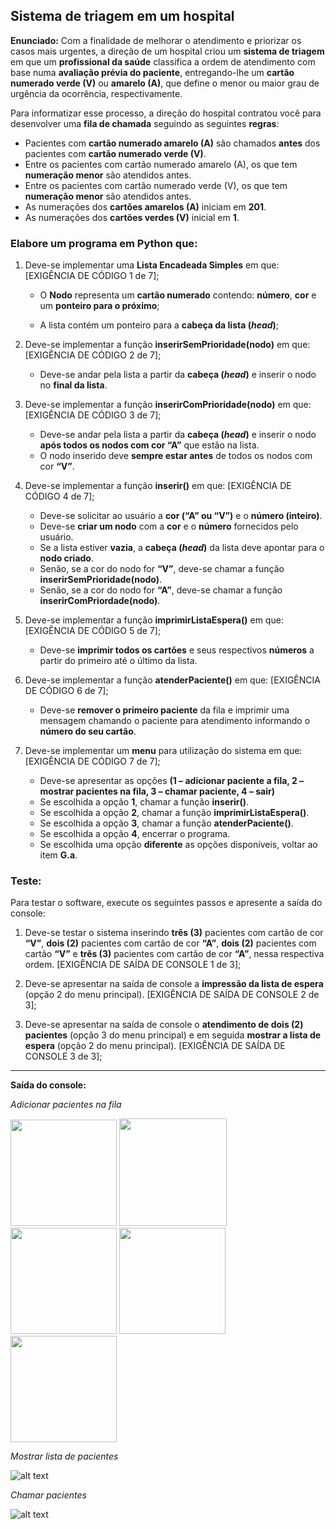 ## Sistema de triagem em um hospital

**Enunciado:** Com a finalidade de melhorar o atendimento e priorizar os casos mais urgentes, a direção de um hospital criou um **sistema de triagem** em que um **profissional da saúde** classifica a ordem de atendimento com base numa **avaliação prévia do paciente**, entregando-lhe um **cartão numerado verde (V)** ou **amarelo (A)**, que define o menor ou maior grau de urgência da ocorrência, respectivamente.

Para informatizar esse processo, a direção do hospital contratou você para desenvolver uma **fila de chamada** seguindo as seguintes **regras**: 

* Pacientes com **cartão numerado amarelo (A)** são chamados **antes** dos pacientes com **cartão numerado verde (V)**.
* Entre os pacientes com cartão numerado amarelo (A), os que tem **numeração menor** são atendidos antes. 
* Entre os pacientes com cartão numerado verde (V), os que tem **numeração menor** são atendidos antes. 
* As numerações dos **cartões amarelos (A)** iniciam em **201**. 
* As numerações dos **cartões verdes (V)** inicial em **1**. 




### **Elabore um programa em Python que:**

1. Deve-se implementar uma **Lista Encadeada Simples** em que: [EXIGÊNCIA DE CÓDIGO 1 de 7]; 
    - O **Nodo** representa um **cartão numerado** contendo:
    **número**, **cor** e um **ponteiro para o próximo**; 

    - A lista contém um ponteiro para a **cabeça da lista (*head*)**; 

 2. Deve-se implementar a função **inserirSemPrioridade(nodo)** em que: [EXIGÊNCIA DE CÓDIGO 2 de 7]; 

    - Deve-se andar pela lista a partir da **cabeça (*head*)** e inserir o nodo no **final da lista**. 

 3. Deve-se implementar a função **inserirComPrioridade(nodo)** em que: [EXIGÊNCIA DE CÓDIGO 3 de 7]; 

    - Deve-se andar pela lista a partir da **cabeça (*head*)** e inserir o nodo **após todos os nodos com cor “A”** que estão na lista. 
    - O nodo inserido deve **sempre estar antes** de todos os nodos com cor **“V”**. 

 4. Deve-se implementar a função **inserir()** em que: [EXIGÊNCIA DE CÓDIGO 4 de 7]; 

    - Deve-se solicitar ao usuário a **cor (“A” ou “V”)** e o **número (inteiro)**. 
    - Deve-se **criar um nodo** com a **cor** e o **número** fornecidos pelo usuário. 
    - Se a lista estiver **vazia**, a **cabeça (*head*)** da lista deve apontar para o **nodo criado**. 
    - Senão, se a cor do nodo for **“V”**, deve-se chamar a função **inserirSemPrioridade(nodo)**. 
    - Senão, se a cor do nodo for **“A”**, deve-se chamar a função **inserirComPriordade(nodo)**. 

 5. Deve-se implementar a função **imprimirListaEspera()** em que: [EXIGÊNCIA DE CÓDIGO 5 de 7]; 

    - Deve-se **imprimir todos os cartões** e seus respectivos **números** a partir do primeiro até o último da lista. 

 6. Deve-se implementar a função **atenderPaciente()** em que: [EXIGÊNCIA DE CÓDIGO 6 de 7]; 

    - Deve-se **remover o primeiro paciente** da fila e imprimir uma mensagem chamando o paciente para atendimento informando o **número do seu cartão**. 

 7. Deve-se implementar um **menu** para utilização do sistema em que: [EXIGÊNCIA DE CÓDIGO 7 de 7]; 

    - Deve-se apresentar as opções **(1 – adicionar paciente a fila, 2 – mostrar pacientes na fila, 3 – chamar paciente, 4 – sair)**
    - Se escolhida a opção **1**, chamar a função **inserir()**. 
    - Se escolhida a opção **2**, chamar a função **imprimirListaEspera()**. 
    - Se escolhida a opção **3**, chamar a função **atenderPaciente()**. 
    - Se escolhida a opção **4**, encerrar o programa. 
    - Se escolhida uma opção **diferente** as opções disponíveis, voltar ao item **G.a**. 

 
### **Teste:**

Para testar o software, execute os seguintes passos e apresente a saída do console: 

1. Deve-se testar o sistema inserindo **três (3)** pacientes com cartão de cor **“V”**, **dois (2)** pacientes com cartão de cor **“A”**, **dois (2)** pacientes com cartão **“V”** e **três (3)** pacientes com cartão de cor **“A”**, nessa respectiva ordem. [EXIGÊNCIA DE SAÍDA DE CONSOLE 1 de 3]; 

2. Deve-se apresentar na saída de console a **impressão da lista de espera** (opção 2 do menu principal). [EXIGÊNCIA DE SAÍDA DE CONSOLE 2 de 3];   

3. Deve-se apresentar na saída de console o **atendimento de dois (2) pacientes** (opção 3 do menu principal) e em seguida **mostrar a lista de espera** (opção 2 do menu principal). [EXIGÊNCIA DE SAÍDA DE CONSOLE 3 de 3];

---

**Saída do console:**

*Adicionar pacientes na fila*    

<div>
<img src="img/terminal-0.png" width="170px">
<img src="img/terminal-1.png" width="172x">
<img src="img/terminal-2.png" width="170x">
<img src="img/terminal-3.png" width="170px">
<img src="img/terminal-4.png" width="170px">
</div>
   
*Mostrar lista de pacientes*  

![alt text](img/terminal-5.png)

*Chamar pacientes*   

![alt text](img/terminal-6.png)
